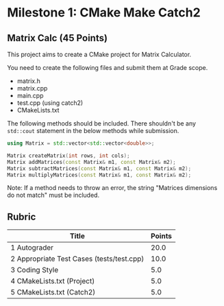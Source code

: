 # Milestone 1: CMake Make Catch2



## Matrix Calc (45 Points)

This project aims to create a CMake project for Matrix Calculator. 

You need to create the following files and submit them at Grade scope.

* matrix.h
* matrix.cpp
* main.cpp
* test.cpp (using catch2)
* CMakeLists.txt

The following methods should be included. There shouldn't be any `std::cout` statement in the below methods while submission.

```c++
using Matrix = std::vector<std::vector<double>>;

Matrix createMatrix(int rows, int cols);
Matrix addMatrices(const Matrix& m1, const Matrix& m2);
Matrix subtractMatrices(const Matrix& m1, const Matrix& m2);
Matrix multiplyMatrices(const Matrix& m1, const Matrix& m2);
```



Note: If a method needs to throw an error, the string "Matrices dimensions do not match" must be included.



## Rubric

| Title                                     | Points |
| ----------------------------------------- | ------ |
| 1 Autograder                              | 20.0   |
| 2 Appropriate Test Cases (tests/test.cpp) | 10.0   |
| 3 Coding Style                            | 5.0    |
| 4 CMakeLists.txt (Project)                | 5.0    |
| 5 CMakeLists.txt (Catch2)                 | 5.0    |